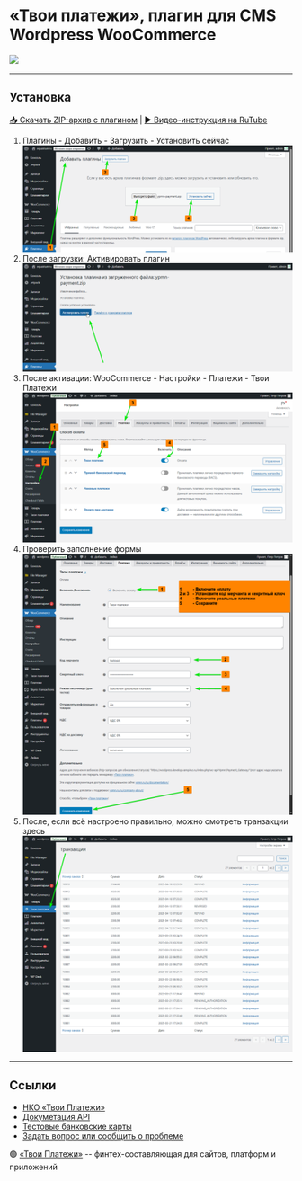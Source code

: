 # «Твои платежи», плагин для CMS Wordpress WooCommerce

![](https://repository-images.githubusercontent.com/970129843/2bf0380a-3002-4ae6-955a-7f0f3c6f39ef)

-------------
## Установка

[📥 Скачать ZIP-архив с плагином](dist/) | 
[▶️ Видео-инструкция на RuTube](https://rutube.ru/video/private/dcf8f4c7405bcd07adbaa9fb0c780bc9/?p=U01pLsYbffrOL0o08uqxFw)


1. Плагины - Добавить - Загрузить - Установить сейчас 
![](img/b-1.png)
1. После загрузки: Активировать плагин 
![](img/b-2.png)
1. После активации: WooCommerce - Настройки - Платежи - Твои Платежи
![](img/a-1.png)
1. Проверить заполнение формы
![](img/a-2.png)
1. После, если всё настроено правильно, можно смотреть транзакции здесь
![](img/a-3.png)


-------------

## Ссылки
- [НКО «Твои Платежи»](https://YPMN.ru/)
- [Докуметация API](https://ypmn.ru/ru/documentation/)
- [Тестовые банковские карты](https://ypmn.ru/ru/documentation/#tag/testing)
- [Задать вопрос или сообщить о проблеме](https://ypmn.ru/ru/support/)



🟢 [«Твои Платежи»](https://YPMN.ru/ "Платёжная система для сайтов, платформ и приложений") -- финтех-составляющая для сайтов, платформ и приложений